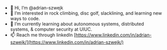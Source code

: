 - 👋 Hi, I’m @adrian-szwejk
- 👀 I’m interested in rock climbing, disc golf, slacklining, and learning new ways to code.
- 🌱 I’m currently learning about autonomous systems, distributed systems, & computer security at UIUC.
- 📫 Reach me through linkedIn [https://www.linkedin.com/in/adrian-szwejk/](https://www.linkedin.com/in/adrian-szwejk/)

<!---
adrian-szwejk/adrian-szwejk is a ✨ special ✨ repository because its `README.md` (this file) appears on your GitHub profile.
You can click the Preview link to take a look at your changes.
--->
